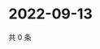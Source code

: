 # 2022-09-13

共 0 条

<!-- BEGIN WEIBO -->
<!-- 最后更新时间 Tue Sep 13 2022 14:11:25 GMT+0800 (China Standard Time) -->

<!-- END WEIBO -->
